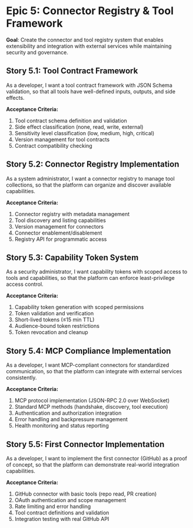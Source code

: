 # Epic 5: Connector Registry & Tool Framework

**Goal**: Create the connector and tool registry system that enables extensibility and integration with external services while maintaining security and governance.

## Story 5.1: Tool Contract Framework

As a developer,
I want a tool contract framework with JSON Schema validation,
so that all tools have well-defined inputs, outputs, and side effects.

**Acceptance Criteria:**

1. Tool contract schema definition and validation
2. Side effect classification (none, read, write, external)
3. Sensitivity level classification (low, medium, high, critical)
4. Version management for tool contracts
5. Contract compatibility checking

## Story 5.2: Connector Registry Implementation

As a system administrator,
I want a connector registry to manage tool collections,
so that the platform can organize and discover available capabilities.

**Acceptance Criteria:**

1. Connector registry with metadata management
2. Tool discovery and listing capabilities
3. Version management for connectors
4. Connector enablement/disablement
5. Registry API for programmatic access

## Story 5.3: Capability Token System

As a security administrator,
I want capability tokens with scoped access to tools and capabilities,
so that the platform can enforce least-privilege access control.

**Acceptance Criteria:**

1. Capability token generation with scoped permissions
2. Token validation and verification
3. Short-lived tokens (≤15 min TTL)
4. Audience-bound token restrictions
5. Token revocation and cleanup

## Story 5.4: MCP Compliance Implementation

As a developer,
I want MCP-compliant connectors for standardized communication,
so that the platform can integrate with external services consistently.

**Acceptance Criteria:**

1. MCP protocol implementation (JSON-RPC 2.0 over WebSocket)
2. Standard MCP methods (handshake, discovery, tool execution)
3. Authentication and authorization integration
4. Error handling and backpressure management
5. Health monitoring and status reporting

## Story 5.5: First Connector Implementation

As a developer,
I want to implement the first connector (GitHub) as a proof of concept,
so that the platform can demonstrate real-world integration capabilities.

**Acceptance Criteria:**

1. GitHub connector with basic tools (repo read, PR creation)
2. OAuth authentication and scope management
3. Rate limiting and error handling
4. Tool contract definitions and validation
5. Integration testing with real GitHub API
